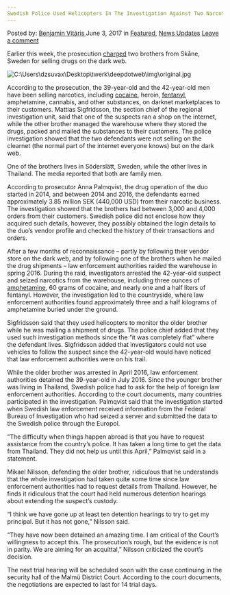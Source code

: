 ```yaml
---
Swedish Police Used Helicopters In The Investigation Against Two Narcotic Vendors
---
```

<article class="post-listing post-20343 post type-post status-publish format-standard has-post-thumbnail hentry category-deepdot-news category-news-updates tag-helicopters tag-investigation tag-narcotic tag-police tag-swedish tag-vendors">
    <div class="post-inner">
    <p class="post-meta">
    <span>Posted by: <a href="https://www.deepdotweb.com/author/benjaminvi/" title="">Benjamin Vitáris </a></span>
    <span>June 3, 2017</span>
    <span>in <a href="https://www.deepdotweb.com/category/deepdot-news/" rel="category tag">Featured</a>, <a href="https://www.deepdotweb.com/category/news-updates/" rel="category tag">News Updates</a></span>
    <span><a href="https://www.deepdotweb.com/2017/06/03/swedish-police-used-helicopters-investigation-two-narcotic-vendors/#respond">Leave a comment</a></span>
    </p>
    <div class="clear"></div>
    <div class="entry">
    <p>Earlier this week, the prosecution <a href="http://www.expressen.se/kvallsposten/broder-salde-knark-for-miljoner-per-postorder/">charged</a> two brothers from Skåne, Sweden for selling drugs on the dark web.</p>
    <p><img class="wp-image-20352 aligncenter" src="https://www.deepdotweb.com/wp-content/uploads/2017/05/c-users-dzsuvax-desktop-twerk-deepdotweb-img-orig.jpeg" alt="C:\Users\dzsuvax\Desktop\twerk\deepdotweb\img\original.jpg" srcset="https://www.deepdotweb.com/wp-content/uploads/2017/05/c-users-dzsuvax-desktop-twerk-deepdotweb-img-orig.jpeg 713w, https://www.deepdotweb.com/wp-content/uploads/2017/05/c-users-dzsuvax-desktop-twerk-deepdotweb-img-orig-300x169.jpeg 300w" sizes="(max-width: 713px) 100vw, 713px" /></p>
    <p>According to the prosecution, the 39-year-old and the 42-year-old men have been selling narcotics, including <a href="https://www.deepdotweb.com/2017/04/29/us-customs-officer-charged-cocaine-importation/">cocaine</a>, heroin, <a href="https://www.deepdotweb.com/2017/05/04/parent-claims-dealer-gave-fentanyl-son-darknet-blame/">fentanyl</a>, amphetamine, cannabis, and other substances, on darknet marketplaces to their customers. Mattias Sigfridsson, the section chief of the regional investigation unit, said that one of the suspects ran a shop on the internet, while the other brother managed the warehouse where they stored the drugs, packed and mailed the substances to their customers. The police investigation showed that the two defendants were not selling on the clearnet (the normal part of the internet everyone knows) but on the dark web.</p>
    <p>One of the brothers lives in Söderslätt, Sweden, while the other lives in Thailand. The media reported that both are family men.</p>
    <p>According to prosecutor Anna Palmqvist, the drug operation of the duo started in 2014, and between 2014 and 2016, the defendants earned approximately 3.85 million SEK (440,000 USD) from their narcotic business. The investigation showed that the brothers had between 3,000 and 4,000 orders from their customers. Swedish police did not enclose how they acquired such details, however, they possibly obtained the login details to the duo’s vendor profile and checked the history of their transactions and orders.</p>
    <p><a id="post-20343-_gjdgxs"></a> After a few months of reconnaissance &#8211; partly by following their vendor store on the dark web, and by following one of the brothers when he mailed the drug shipments – law enforcement authorities raided the warehouse in spring 2016. During the raid, investigators arrested the 42-year-old suspect and seized narcotics from the warehouse, including three ounces of <a href="https://www.deepdotweb.com/2017/04/28/probation-sentence-imposed-german-commercial-trafficking-amphetamine/">amphetamine</a>, 60 grams of cocaine, and nearly one and a half liters of fentanyl. However, the investigation led to the countryside, where law enforcement authorities found approximately three and a half kilograms of amphetamine buried under the ground.</p>
    <p>Sigfridsson said that they used helicopters to monitor the older brother while he was mailing a shipment of drugs. The police chief added that they used such investigation methods since the “it was completely flat” where the defendant lives. Sigfridsson added that investigators could not use vehicles to follow the suspect since the 42-year-old would have noticed that law enforcement authorities were on his trail.</p>
    <p>While the older brother was arrested in April 2016, law enforcement authorities detained the 39-year-old in July 2016. Since the younger brother was living in Thailand, Swedish police had to ask for the help of foreign law enforcement authorities. According to the court documents, many countries participated in the investigation. Palmqvist said that the investigation started when Swedish law enforcement received information from the Federal Bureau of Investigation who had seized a server and submitted the data to the Swedish police through the Europol.</p>
    <p>“The difficulty when things happen abroad is that you have to request assistance from the country&#8217;s police. It has taken a long time to get the data from Thailand. They did not help us until this April,” Palmqvist said in a statement.</p>
    <p>Mikael Nilsson, defending the older brother, ridiculous that he understands that the whole investigation had taken quite some time since law enforcement authorities had to request details from Thailand. However, he finds it ridiculous that the court had held numerous detention hearings about extending the suspect’s custody.</p>
    <p>“I think we have gone up at least ten detention hearings to try to get my principal. But it has not gone,” Nilsson said.</p>
    <p>“They have now been detained an amazing time. I am critical of the Court&#8217;s willingness to accept this. The prosecution&#8217;s rough, but the evidence is not in parity. We are aiming for an acquittal,” Nilsson criticized the court’s decision.</p>
    <p>The next trial hearing will be scheduled soon with the case continuing in the security hall of the Malmü District Court. According to the court documents, the negotiations are expected to last for 14 trial days.</p>
    </div>
    <span style="display:none"><a href="https://www.deepdotweb.com/tag/helicopters/" rel="tag">helicopters</a> <a href="https://www.deepdotweb.com/tag/investigation/" rel="tag">investigation</a> <a href="https://www.deepdotweb.com/tag/narcotic/" rel="tag">narcotic</a> <a href="https://www.deepdotweb.com/tag/police/" rel="tag">police</a> <a href="https://www.deepdotweb.com/tag/swedish/" rel="tag">swedish</a> <a href="https://www.deepdotweb.com/tag/vendors/" rel="tag">vendors</a></span> <span style="display:none" class="updated">2017-06-03</span>
    <div style="display:none" class="vcard author" itemprop="author" itemscope itemtype="http://schema.org/Person"><strong class="fn" itemprop="name"><a href="https://www.deepdotweb.com/author/benjaminvi/" title="Posts by Benjamin Vitáris" rel="author">Benjamin Vitáris</a></strong></div>
    </div>
</article>

